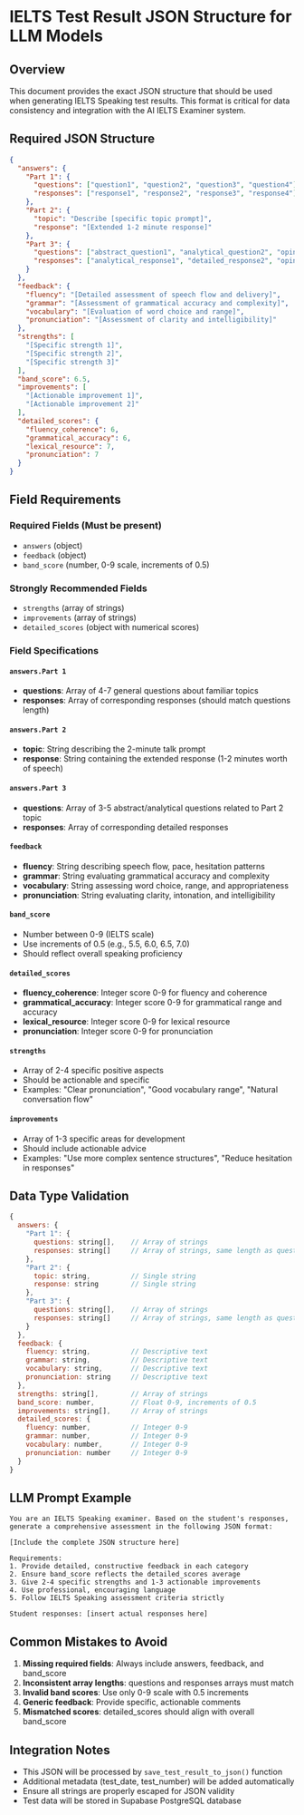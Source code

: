 # IELTS Test Result JSON Structure for LLM Models

## Overview
This document provides the exact JSON structure that should be used when generating IELTS Speaking test results. This format is critical for data consistency and integration with the AI IELTS Examiner system.

## Required JSON Structure

```json
{
  "answers": {
    "Part 1": {
      "questions": ["question1", "question2", "question3", "question4"],
      "responses": ["response1", "response2", "response3", "response4"]
    },
    "Part 2": {
      "topic": "Describe [specific topic prompt]",
      "response": "[Extended 1-2 minute response]"
    },
    "Part 3": {
      "questions": ["abstract_question1", "analytical_question2", "opinion_question3"],
      "responses": ["analytical_response1", "detailed_response2", "opinion_response3"]
    }
  },
  "feedback": {
    "fluency": "[Detailed assessment of speech flow and delivery]",
    "grammar": "[Assessment of grammatical accuracy and complexity]", 
    "vocabulary": "[Evaluation of word choice and range]",
    "pronunciation": "[Assessment of clarity and intelligibility]"
  },
  "strengths": [
    "[Specific strength 1]",
    "[Specific strength 2]",
    "[Specific strength 3]"
  ],
  "band_score": 6.5,
  "improvements": [
    "[Actionable improvement 1]",
    "[Actionable improvement 2]"
  ],
  "detailed_scores": {
    "fluency_coherence": 6,
    "grammatical_accuracy": 6,
    "lexical_resource": 7,
    "pronunciation": 7
  }
}
```

## Field Requirements

### Required Fields (Must be present)
- `answers` (object)
- `feedback` (object) 
- `band_score` (number, 0-9 scale, increments of 0.5)

### Strongly Recommended Fields
- `strengths` (array of strings)
- `improvements` (array of strings)
- `detailed_scores` (object with numerical scores)

### Field Specifications

#### `answers.Part 1`
- **questions**: Array of 4-7 general questions about familiar topics
- **responses**: Array of corresponding responses (should match questions length)

#### `answers.Part 2`  
- **topic**: String describing the 2-minute talk prompt
- **response**: String containing the extended response (1-2 minutes worth of speech)

#### `answers.Part 3`
- **questions**: Array of 3-5 abstract/analytical questions related to Part 2 topic
- **responses**: Array of corresponding detailed responses

#### `feedback`
- **fluency**: String describing speech flow, pace, hesitation patterns
- **grammar**: String evaluating grammatical accuracy and complexity
- **vocabulary**: String assessing word choice, range, and appropriateness  
- **pronunciation**: String evaluating clarity, intonation, and intelligibility

#### `band_score`
- Number between 0-9 (IELTS scale)
- Use increments of 0.5 (e.g., 5.5, 6.0, 6.5, 7.0)
- Should reflect overall speaking proficiency

#### `detailed_scores`
- **fluency_coherence**: Integer score 0-9 for fluency and coherence
- **grammatical_accuracy**: Integer score 0-9 for grammatical range and accuracy
- **lexical_resource**: Integer score 0-9 for lexical resource
- **pronunciation**: Integer score 0-9 for pronunciation

#### `strengths`
- Array of 2-4 specific positive aspects
- Should be actionable and specific
- Examples: "Clear pronunciation", "Good vocabulary range", "Natural conversation flow"

#### `improvements`
- Array of 1-3 specific areas for development
- Should include actionable advice
- Examples: "Use more complex sentence structures", "Reduce hesitation in responses"

## Data Type Validation

```javascript
{
  answers: {
    "Part 1": {
      questions: string[],    // Array of strings
      responses: string[]     // Array of strings, same length as questions
    },
    "Part 2": {
      topic: string,          // Single string
      response: string        // Single string
    },
    "Part 3": {
      questions: string[],    // Array of strings  
      responses: string[]     // Array of strings, same length as questions
    }
  },
  feedback: {
    fluency: string,          // Descriptive text
    grammar: string,          // Descriptive text
    vocabulary: string,       // Descriptive text
    pronunciation: string     // Descriptive text
  },
  strengths: string[],        // Array of strings
  band_score: number,         // Float 0-9, increments of 0.5
  improvements: string[],     // Array of strings
  detailed_scores: {
    fluency: number,          // Integer 0-9
    grammar: number,          // Integer 0-9
    vocabulary: number,       // Integer 0-9
    pronunciation: number     // Integer 0-9
  }
}
```

## LLM Prompt Example

```
You are an IELTS Speaking examiner. Based on the student's responses, generate a comprehensive assessment in the following JSON format:

[Include the complete JSON structure here]

Requirements:
1. Provide detailed, constructive feedback in each category
2. Ensure band_score reflects the detailed_scores average
3. Give 2-4 specific strengths and 1-3 actionable improvements
4. Use professional, encouraging language
5. Follow IELTS Speaking assessment criteria strictly

Student responses: [insert actual responses here]
```

## Common Mistakes to Avoid

1. **Missing required fields**: Always include answers, feedback, and band_score
2. **Inconsistent array lengths**: questions and responses arrays must match
3. **Invalid band scores**: Use only 0-9 scale with 0.5 increments
4. **Generic feedback**: Provide specific, actionable comments
5. **Mismatched scores**: detailed_scores should align with overall band_score

## Integration Notes

- This JSON will be processed by `save_test_result_to_json()` function
- Additional metadata (test_date, test_number) will be added automatically
- Ensure all strings are properly escaped for JSON validity
- Test data will be stored in Supabase PostgreSQL database 